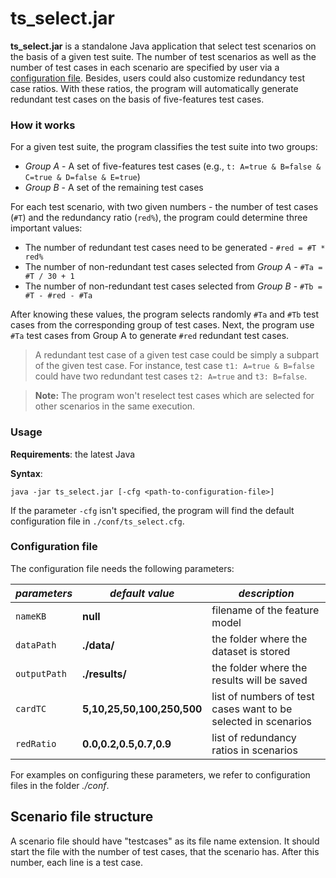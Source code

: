 # ts_select.jar

**ts_select.jar** is a standalone Java application that select test scenarios on the basis of a given test suite.
The number of test scenarios as well as the number of test cases in each scenario are specified by user via a [configuration file](#configuration-file).
Besides, users could also customize redundancy test case ratios. With these ratios, the program will automatically generate
redundant test cases on the basis of five-features test cases.

### How it works

For a given test suite, the program classifies the test suite into two groups:
- *Group A* - A set of five-features test cases (e.g., ```t: A=true & B=false & C=true & D=false & E=true```)
- *Group B* - A set of the remaining test cases

For each test scenario, with two given numbers - the number of test cases (```#T```) and the redundancy ratio (```red%```), the program could determine
three important values:
- The number of redundant test cases need to be generated - ```#red = #T * red%```
- The number of non-redundant test cases selected from *Group A* - ```#Ta = #T / 30 + 1```  
- The number of non-redundant test cases selected from *Group B* - ```#Tb = #T - #red - #Ta```

After knowing these values, the program selects randomly ```#Ta``` and ```#Tb``` test cases from the corresponding group of test cases.
Next, the program use ```#Ta``` test cases from Group A to generate ```#red``` redundant test cases.

> A redundant test case of a given test case could be simply a subpart of the given test case. For instance,
test case ```t1: A=true & B=false``` could have two redundant test cases ```t2: A=true``` and ```t3: B=false```.

> **Note:** The program won't reselect test cases which are selected for other scenarios in the same execution.

### Usage

**Requirements**: the latest Java

**Syntax**:
```
java -jar ts_select.jar [-cfg <path-to-configuration-file>]
```

If the parameter `-cfg` isn't specified, the program will find the default configuration file in `./conf/ts_select.cfg`.

### Configuration file

The configuration file needs the following parameters:

| *parameters*     | *default value*            | *description*                                                  |
|------------------|----------------------------|----------------------------------------------------------------|
| ```nameKB```     | **null**                   | filename of the feature model                                  |
| ```dataPath```   | **./data/**                | the folder where the dataset is stored                         |
| ```outputPath``` | **./results/**             | the folder where the results will be saved                     |
| ```cardTC```     | **5,10,25,50,100,250,500** | list of numbers of test cases want to be selected in scenarios |
| ```redRatio```   | **0.0,0.2,0.5,0.7,0.9**    | list of redundancy ratios in scenarios                         |

For examples on configuring these parameters, we refer to configuration files in the folder *./conf*.

## Scenario file structure

A scenario file should have "testcases" as its file name extension. It should start the file with the number of test cases,
that the scenario has. After this number, each line is a test case.